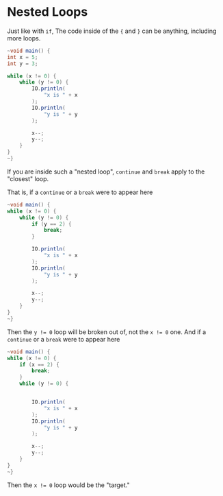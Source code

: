 # Nested Loops

Just like with `if`, The code inside of the `{` and `}` can be anything, including more loops.

```java
~void main() {
int x = 5;
int y = 3;

while (x != 0) {
    while (y != 0) {
        IO.println(
            "x is " + x
        );
        IO.println(
            "y is " + y
        );

        x--;
        y--;
    }
}
~}
```

If you are inside such a "nested loop", `continue` and `break` apply to the
"closest" loop.

That is, if a `continue` or a `break` were to appear here

```java
~void main() {
while (x != 0) {
    while (y != 0) {
        if (y == 2) {
            break;
        }

        IO.println(
            "x is " + x
        );
        IO.println(
            "y is " + y
        );

        x--;
        y--;
    }
}
~}
```

Then the `y != 0` loop will be broken out of, not the `x != 0` one.
And if a `continue` or a `break` were to appear here

```java
~void main() {
while (x != 0) {
    if (x == 2) {
        break;
    }
    while (y != 0) {


        IO.println(
            "x is " + x
        );
        IO.println(
            "y is " + y
        );

        x--;
        y--;
    }
}
~}
```

Then the `x != 0` loop would be the "target."
